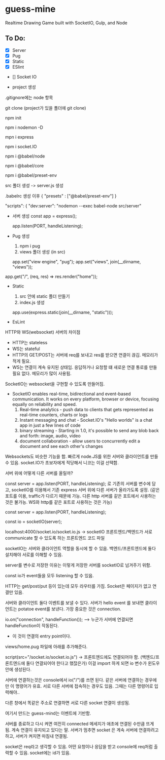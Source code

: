 # guess-mine

Realtime Drawing Game built with SocketIO, Gulp, and Node

## To Do:

- [x] Server
- [x] Pug
- [x] Static
- [x] ESlint
- [] Socket IO

* project 생성

.gitignore에는 node 항목

git clone (project가 있을 폴더에 git clone)

npm init

npm i nodemon -D

mpn i express

npm i socket.IO

npm i @babel/node

npm i @babel/core

npm i @babel/preset-env

src 폴더 생성 -> server.js 생성

.babelrc 생성 이후
{
"presets" : ["@babel/preset-env"]
}

"scripts": {
"dev:server": "nodemon --exec babel-node src/server"

- 서버 생성
  const app = express();

  app.listen(PORT, handleListening);

- Pug 생성

  1. npm i pug
  2. views 폴더 생성 (in src)

  app.set("view engine", "pug");
  app.set("views", join(\_\_dirname, "views"));

app.get("/", (req, res) => res.render("home"));

- Static

  1. src 안에 static 폴더 만들기
  2. index.js 생성

  app.use(express.static(join(\_\_dirname, "static")));

- EsLint

HTTP와 WS(websocket) 서버의 차이점

- HTTP는 stateless
- WS는 stateful
- HTTP의 GET/POST는 서버에 req를 보내고 res를 받으면 연결이 끊김. 메모리가 적게 필요.
- WS는 연결이 계속 유지된 상태임. 응답하거나 요청할 떄 새로운 연결 통로를 만들 필요 없다. 메모리가 많이 사용됨.

SocketIO는 websocket을 구현할 수 있도록 만들어짐.

- SocketIO enables real-time, bidirectional and event-based communication. It works on every platform, browser or device, focusing equally on reliability and speed.
  1. Real-time analytics - push data to clients that gets represented as real-time counters, charts or logs
  2. Instant messaging and chat - Socket.IO's "Hello worlds" is a chat app in just a few lines of code
  3. binary streaming - Starting in 1.0, it's possible to send any blob back and forth: image, audio, video
  4. document collaboration - allow users to concurrently edit a document and see each other's changes

Websockets도 비슷한 기능을 함. 빠르게 node.JS를 위한 서버와 클라이언트를 만들 수 있음. socket.IO가 초보자에게 적당해서 니코는 이걸 선택함.

서버 위에 어떻게 다른 서버를 올릴까?

const server = app.listen(PORT, handleListening); 로 기존의 서버를 변수에 담고, socketIO를 이용해서 기존 express 서버 위에 다른 서버가 올라가도록 설정. (같은 포트를 이용, traffic가 다르기 때문에 가능. 다른 http 서버를 같은 포트에서 사용하는 것은 불가능. WS와 http를 같은 포트로 사용하는 것은 가능)

const server = app.listen(PORT, handleListening);

const io = socketIO(server);

localhost:4000/socket.io/socket.io.js -> socketIO 프론트엔드/백엔드가 서로 communicate 할 수 있도록 하는 프론트엔드 코드 파일

socketIO는 서버와 클라이언트 역할을 동시에 할 수 있음.
백엔드/프론트엔드에 둘다 설치해야 서로를 이해할 수 있음.

server를 변수로 저장한 이유는 이렇게 저장한 서버를 socketIO로 넘겨주기 위함.

const io가 event들을 모두 listening 할 수 있음.

HTTP는 get/post/put 등이 있는데 모두 라우터를 가짐.
Socket은 페이지가 없고 연결만 있음.

서버와 클라이언트 둘다 이벤트를 보낼 수 있다.
서버가 hello event 를 보내면 클라이언트는 potatoe event를 보낸다.
가장 중요한 것은 connection.

io.on("connection", handleFunction()); --> 누군가 서버에 연결되면 handleFunction이 작동된다.

- 이 것이 연결의 entry point이다.

views/home.pug 파일에 아래를 추가해준다.

script(src="/socket.io/socket.io.js") -> 프론트엔드에도 연결되어야 함. (백엔드/프론트엔드에 둘다 연결되어야 한다고 했잖은가)
이걸 import 하게 되면 io 변수가 윈도우 안에 생성된다.

서버에 연결하는것은 console에서 io("/")를 쓰면 된다. 같은 서버에 연결하는 경우에만 이 명령어가 유효.
서로 다른 서버에 접속하는 경우도 있음. 그때는 다른 명령어로 입력해야..

다른 창에서 똑같은 주소로 연결하면 서로 다른 socket 연결이 생성됨.

여기서 만드는 guess-mind는 이벤트에 기반함.

서버를 종료하고 다시 켜면 여전히 connected 메세지가 애초에 연결된 수만큼 뜨게 됨. 계속 연결이 유지되고 있다는 말.
서버가 멈추면 socket 은 계속 서버에 연결하려고 하고, 서버가 켜지면 마침내 연결됨.

socket은 req라고 생각할 수 있음. 어떤 요청이나 응답을 받고 console에 req처럼 출력할 수 있음. 
socket에는 id가 있음. 
